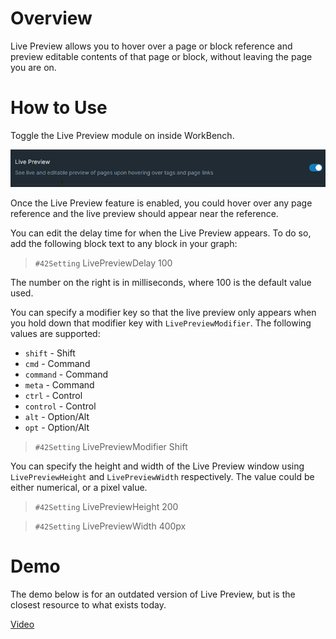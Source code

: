 # Overview

Live Preview allows you to hover over a page or block reference and preview editable contents of that page or block, without leaving the page you are on.

# How to Use

Toggle the Live Preview module on inside WorkBench.

![](media/toggle-live-preview.png)

Once the Live Preview feature is enabled, you could hover over any page reference and the live preview should appear near the reference.

You can edit the delay time for when the Live Preview appears. To do so, add the following block text to any block in your graph:

> `#42Setting` LivePreviewDelay 100

The number on the right is in milliseconds, where 100 is the default value used.

You can specify a modifier key so that the live preview only appears when you hold down that modifier key with `LivePreviewModifier`. The following values are supported:

- `shift` - Shift
- `cmd` - Command
- `command` - Command
- `meta` - Command
- `ctrl` - Control
- `control` - Control
- `alt` - Option/Alt
- `opt` - Option/Alt

> `#42Setting` LivePreviewModifier Shift

You can specify the height and width of the Live Preview window using `LivePreviewHeight` and `LivePreviewWidth` respectively. The value could be either numerical, or a pixel value.

> `#42Setting` LivePreviewHeight 200

> `#42Setting` LivePreviewWidth 400px

# Demo

The demo below is for an outdated version of Live Preview, but is the closest resource to what exists today.

[Video](https://youtu.be/o1RadyuMCA8)
